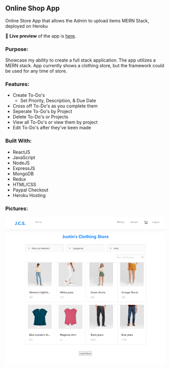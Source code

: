 ## Online Shop App
Online Store App that allows the Admin to upload items
MERN Stack, deployed on Heroku

🔗 **Live preview** of the app is [here](https://justins-online-shop.herokuapp.com).

### Purpose: ###
Showcase my ability to create a full stack application. The app utilizes a MERN stack.
App currently shows a clothing store, but the framework could be used for any time of store.

### Features: ###

* Create To-Do's
  * Set Priority, Description, & Due Date
* Cross off To-Do's as you complete them
* Seperate To-Do's by Project
* Delete To-Do's or Projects
* View all To-Do's or view them by project
* Edit To-Do's after they've been made

### Built With: ###

* ReactJS
* JavaScript
* NodeJS
* ExpressJS
* MongoDB
* Redux
* HTML/CSS
* Paypal Checkout
* Heroku Hosting

### Pictures: ###

![Image of App](./ReadMe-Images/ReadMe1.png)
